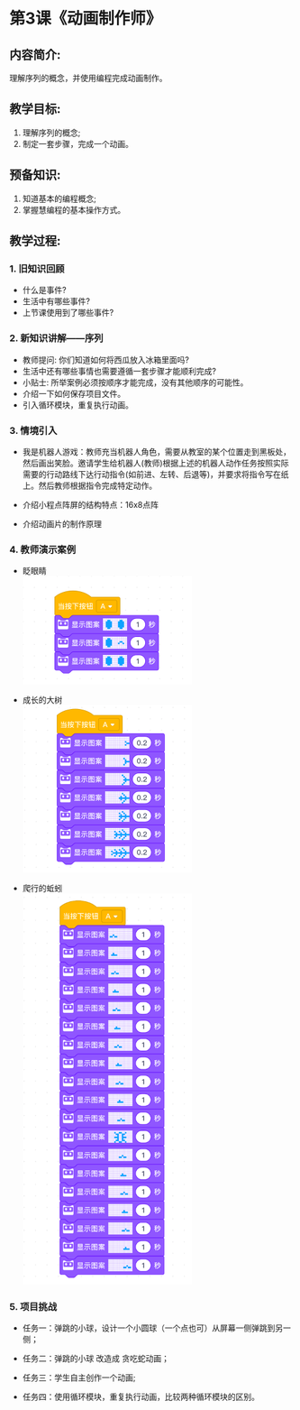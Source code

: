<!-- # 机器人编程入门学习 -->
<style>
  .width150 {
      width: 150px;
  }
  .width300 {
      width: 300px;
  }
  .width600 {
      width: 600px;
  }
</style>

# 第3课《动画制作师》

## 内容简介:
理解序列的概念，并使用编程完成动画制作。

## 教学目标:
1. 理解序列的概念;
1. 制定一套步骤，完成一个动画。

## 预备知识:
1. 知道基本的编程概念;
1. 掌握慧编程的基本操作方式。


## 教学过程:

### 1. 旧知识回顾
- 什么是事件?
- 生活中有哪些事件?
- 上节课使用到了哪些事件?

### 2. 新知识讲解——序列
- 教师提问: 你们知道如何将西瓜放入冰箱里面吗?
- 生活中还有哪些事情也需要遵循一套步骤才能顺利完成?
- 小贴士: 所举案例必须按顺序才能完成，没有其他顺序的可能性。
- 介绍一下如何保存项目文件。
- 引入循环模块，重复执行动画。

### 3. 情境引入

- 我是机器人游戏：教师充当机器人角色，需要从教室的某个位置走到黑板处，然后画出笑脸。邀请学生给机器人(教师)根据上述的机器人动作任务按照实际 需要的行动路线下达行动指令(如前进、左转、后退等)，并要求将指令写在纸 上。然后教师根据指令完成特定动作。

- 介绍小程点阵屏的结构特点：16x8点阵  

- 介绍动画片的制作原理  

### 4. 教师演示案例

- 眨眼睛  
  <img src="./images/3-1.png" class="width300" />  

- 成长的大树  
  <img src="./images/3-2.png" class="width300" />  

- 爬行的蚯蚓  
  <img src="./images/3-4.png" class="width300" />  

### 5. 项目挑战

- 任务一：弹跳的小球，设计一个小圆球（一个点也可）从屏幕一侧弹跳到另一侧；  

- 任务二：弹跳的小球 改造成 贪吃蛇动画；  

- 任务三：学生自主创作一个动画;  

- 任务四：使用循环模块，重复执行动画，比较两种循环模块的区别。